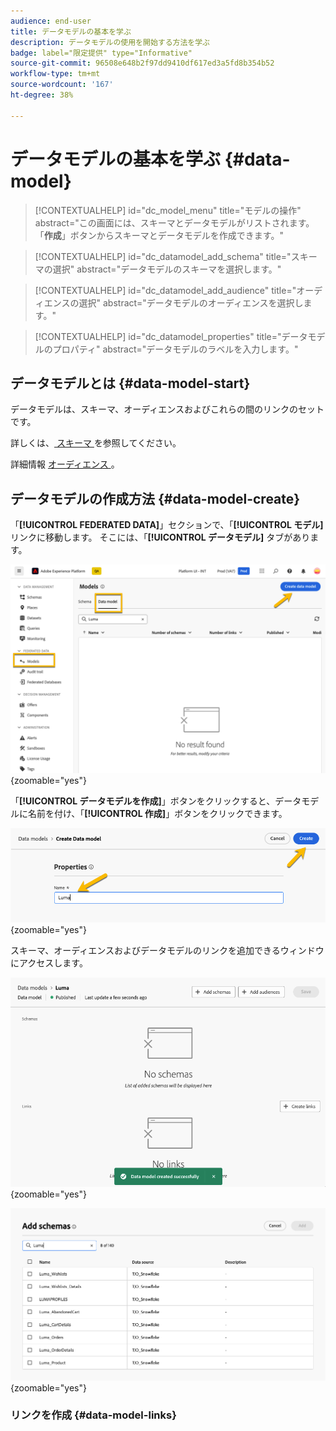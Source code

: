 ```yaml
---
audience: end-user
title: データモデルの基本を学ぶ
description: データモデルの使用を開始する方法を学ぶ
badge: label="限定提供" type="Informative"
source-git-commit: 96508e648b2f97dd9410df617ed3a5fd8b354b52
workflow-type: tm+mt
source-wordcount: '167'
ht-degree: 38%

---
```


# データモデルの基本を学ぶ {#data-model}


>[!CONTEXTUALHELP]
>id="dc_model_menu"
>title="モデルの操作"
>abstract="この画面には、スキーマとデータモデルがリストされます。 「**作成**」ボタンからスキーマとデータモデルを作成できます。"

>[!CONTEXTUALHELP]
>id="dc_datamodel_add_schema"
>title="スキーマの選択"
>abstract="データモデルのスキーマを選択します。"


>[!CONTEXTUALHELP]
>id="dc_datamodel_add_audience"
>title="オーディエンスの選択"
>abstract="データモデルのオーディエンスを選択します。"

>[!CONTEXTUALHELP]
>id="dc_datamodel_properties"
>title="データモデルのプロパティ"
>abstract="データモデルのラベルを入力します。"


## データモデルとは {#data-model-start}

データモデルは、スキーマ、オーディエンスおよびこれらの間のリンクのセットです。

詳しくは、[ スキーマ ](../customer/schemas.md) を参照してください。

詳細情報 [ オーディエンス ](../customer/audiences.md)。

## データモデルの作成方法 {#data-model-create}

「**[!UICONTROL FEDERATED DATA]**」セクションで、「**[!UICONTROL モデル]** リンクに移動します。 そこには、「**[!UICONTROL データモデル]** タブがあります。

![](assets/datamodel_create.png){zoomable="yes"}

「**[!UICONTROL データモデルを作成]**」ボタンをクリックすると、データモデルに名前を付け、「**[!UICONTROL 作成]**」ボタンをクリックできます。

![](assets/datamodel_name.png){zoomable="yes"}

スキーマ、オーディエンスおよびデータモデルのリンクを追加できるウィンドウにアクセスします。

![](assets/datamodel_created.png){zoomable="yes"}

![](assets/datamodel_schemas.png){zoomable="yes"}

### リンクを作成 {#data-model-links}

